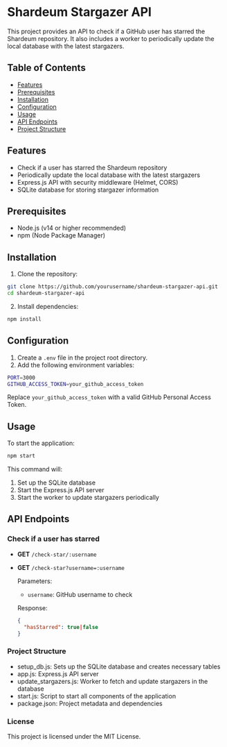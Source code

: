 # Shardeum Stargazer API

This project provides an API to check if a GitHub user has starred the Shardeum repository. It also includes a worker to periodically update the local database with the latest stargazers.

## Table of Contents

- [Features](#features)
- [Prerequisites](#prerequisites)
- [Installation](#installation)
- [Configuration](#configuration)
- [Usage](#usage)
- [API Endpoints](#api-endpoints)
- [Project Structure](#project-structure)

## Features

- Check if a user has starred the Shardeum repository
- Periodically update the local database with the latest stargazers
- Express.js API with security middleware (Helmet, CORS)
- SQLite database for storing stargazer information

## Prerequisites

- Node.js (v14 or higher recommended)
- npm (Node Package Manager)

## Installation

1. Clone the repository:

```bash
git clone https://github.com/yourusername/shardeum-stargazer-api.git
cd shardeum-stargazer-api
```

2. Install dependencies:

```bash
npm install
```

## Configuration

1. Create a `.env` file in the project root directory.
2. Add the following environment variables:

```bash
PORT=3000
GITHUB_ACCESS_TOKEN=your_github_access_token
```

Replace `your_github_access_token` with a valid GitHub Personal Access Token.

## Usage

To start the application:

```bash
npm start
```

This command will:

1. Set up the SQLite database
2. Start the Express.js API server
3. Start the worker to update stargazers periodically

## API Endpoints

### Check if a user has starred

- **GET** `/check-star/:username`
- **GET** `/check-star?username=:username`

  Parameters:

  - `username`: GitHub username to check

  Response:

  ```json
  {
    "hasStarred": true|false
  }
  ```

### Project Structure

- setup_db.js: Sets up the SQLite database and creates necessary tables
- app.js: Express.js API server
- update_stargazers.js: Worker to fetch and update stargazers in the database
- start.js: Script to start all components of the application
- package.json: Project metadata and dependencies

### License

This project is licensed under the MIT License.
